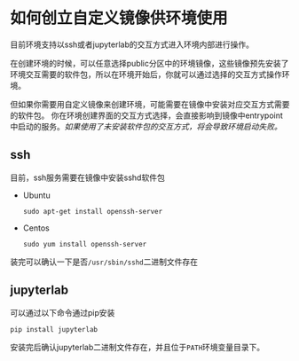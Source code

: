 # 如何创立自定义镜像供环境使用

目前环境支持以ssh或者jupyterlab的交互方式进入环境内部进行操作。

在创建环境的时候，可以任意选择public分区中的环境镜像，这些镜像预先安装了环境交互需要的软件包，所以在环境开始后，你就可以通过选择的交互方式操作环境。

但如果你需要用自定义镜像来创建环境，可能需要在镜像中安装对应交互方式需要的软件包。
你在环境创建界面的交互方式选择，会直接影响到镜像中entrypoint中启动的服务。*如果使用了未安装软件包的交互方式，将会导致环境启动失败。*

## ssh
目前，ssh服务需要在镜像中安装sshd软件包

- Ubuntu
  ```shell
  sudo apt-get install openssh-server
  ```
- Centos
  ```shell
  sudo yum install openssh-server
  ```

装完可以确认一下是否`/usr/sbin/sshd`二进制文件存在

## jupyterlab
可以通过以下命令通过pip安装
```shell
pip install jupyterlab
```
安装完后确认jupyterlab二进制文件存在，并且位于`PATH`环境变量目录下。
